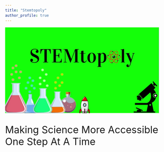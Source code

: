 ```yaml
---
title: "Stemtopoly"
author_profile: true
---
```

![image](/assets/images/StemtopolyPic.PNG)
<p style="font-size: 24pt"> Making Science More Accessible One Step At A Time</p>
